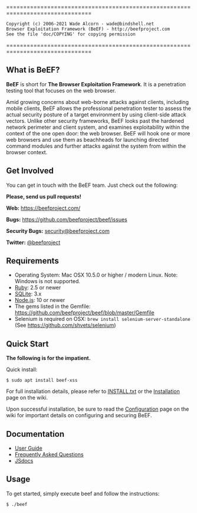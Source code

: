 ===============================================================================

    Copyright (c) 2006-2021 Wade Alcorn - wade@bindshell.net
    Browser Exploitation Framework (BeEF) - http://beefproject.com
    See the file 'doc/COPYING' for copying permission

===============================================================================

What is BeEF?
-------------

__BeEF__ is short for __The Browser Exploitation Framework__. It is a penetration testing tool that focuses on the web browser.

Amid growing concerns about web-borne attacks against clients, including mobile clients, BeEF allows the professional penetration tester to assess the actual security posture of a target environment by using client-side attack vectors. Unlike other security frameworks, BeEF looks past the hardened network perimeter and client system, and examines exploitability within the context of the one open door: the web browser. BeEF will hook one or more web browsers and use them as beachheads for launching directed command modules and further attacks against the system from within the browser context.


Get Involved
------------

You can get in touch with the BeEF team. Just check out the following:


__Please, send us pull requests!__

__Web:__ https://beefproject.com/

__Bugs:__ https://github.com/beefproject/beef/issues

__Security Bugs:__ security@beefproject.com

__Twitter:__ [@beefproject](https://twitter.com/beefproject)


Requirements
------------

* Operating System: Mac OSX 10.5.0 or higher / modern Linux. Note: Windows is not supported.
* [Ruby](http://ruby-lang.org): 2.5 or newer
* [SQLite](http://sqlite.org): 3.x
* [Node.js](https://nodejs.org): 10 or newer
* The gems listed in the Gemfile: https://github.com/beefproject/beef/blob/master/Gemfile
* Selenium is required on OSX: `brew install selenium-server-standalone` (See https://github.com/shvets/selenium)

Quick Start
-----------

__The following is for the impatient.__

Quick install:

```
$ sudo apt install beef-xss
```

For full installation details, please refer to [INSTALL.txt](https://github.com/beefproject/beef/blob/master/INSTALL.txt) or the [Installation](https://github.com/beefproject/beef/wiki/Installation) page on the wiki.

Upon successful installation, be sure to read the [Configuration](https://github.com/beefproject/beef/wiki/Configuration) page on the wiki for important details on configuring and securing BeEF.


Documentation
---

* [User Guide](https://github.com/beefproject/beef/wiki#user-guide)
* [Frequently Asked Questions](https://github.com/beefproject/beef/wiki/FAQ)
* [JSdocs](https://beefproject.github.io/beef/index.html)


Usage
-----

To get started, simply execute beef and follow the instructions:

```
$ ./beef
```
